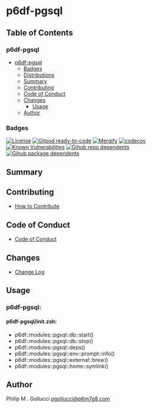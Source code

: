 # p6df-pgsql

## Table of Contents


### p6df-pgsql
- [p6df-pgsql](#p6df-pgsql)
  - [Badges](#badges)
  - [Distributions](#distributions)
  - [Summary](#summary)
  - [Contributing](#contributing)
  - [Code of Conduct](#code-of-conduct)
  - [Changes](#changes)
    - [Usage](#usage)
  - [Author](#author)

### Badges

[![License](https://img.shields.io/badge/License-Apache%202.0-yellowgreen.svg)](https://opensource.org/licenses/Apache-2.0)
[![Gitpod ready-to-code](https://img.shields.io/badge/Gitpod-ready--to--code-blue?logo=gitpod)](https://gitpod.io/#https://github.com/p6m7g8/p6df-pgsql)
[![Mergify](https://img.shields.io/endpoint.svg?url=https://gh.mergify.io/badges/p6m7g8/p6df-pgsql/&style=flat)](https://mergify.io)
[![codecov](https://codecov.io/gh/p6m7g8/p6df-pgsql/branch/master/graph/badge.svg?token=14Yj1fZbew)](https://codecov.io/gh/p6m7g8/p6df-pgsql)
[![Known Vulnerabilities](https://snyk.io/test/github/p6m7g8/p6df-pgsql/badge.svg?targetFile=package.json)](https://snyk.io/test/github/p6m7g8/p6df-pgsql?targetFile=package.json)
[![Gihub repo dependents](https://badgen.net/github/dependents-repo/p6m7g8/p6df-pgsql)](https://github.com/p6m7g8/p6df-pgsql/network/dependents?dependent_type=REPOSITORY)
[![Gihub package dependents](https://badgen.net/github/dependents-pkg/p6m7g8/p6df-pgsql)](https://github.com/p6m7g8/p6df-pgsql/network/dependents?dependent_type=PACKAGE)

## Summary

## Contributing

- [How to Contribute](CONTRIBUTING.md)

## Code of Conduct

- [Code of Conduct](https://github.com/p6m7g8/.github/blob/master/CODE_OF_CONDUCT.md)

## Changes

- [Change Log](CHANGELOG.md)

## Usage

### p6df-pgsql:

#### p6df-pgsql/init.zsh:

- p6df::modules::pgsql::db::start()
- p6df::modules::pgsql::db::stop()
- p6df::modules::pgsql::deps()
- p6df::modules::pgsql::env::prompt::info()
- p6df::modules::pgsql::external::brew()
- p6df::modules::pgsql::home::symlink()



## Author

Philip M . Gollucci <pgollucci@p6m7g8.com>
